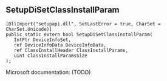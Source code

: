 ## SetupDiSetClassInstallParam

```
[DllImport("setupapi.dll", SetLastError = true, CharSet = CharSet.Unicode)]
public static extern bool SetupDiSetClassInstallParam(
   IntPtr DeviceInfoSet,
   ref DeviceInfoData DeviceInfoData,
   ref ClassInstallHeader ClassInstallParams,
   uint ClassInstallParamsSize
);
```

Microsoft documentation: (TODO)
